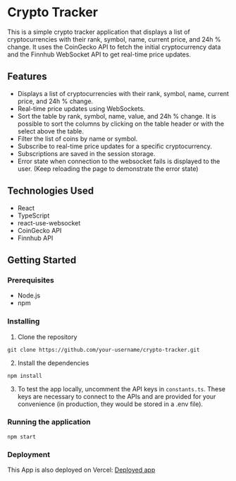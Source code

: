 
# Crypto Tracker

This is a simple crypto tracker application that displays a list of cryptocurrencies with their rank, symbol, name, current price, and 24h % change. It uses the CoinGecko API to fetch the initial cryptocurrency data and the Finnhub WebSocket API to get real-time price updates.

## Features

* Displays a list of cryptocurrencies with their rank, symbol, name, current price, and 24h % change.
* Real-time price updates using WebSockets.
* Sort the table by rank, symbol, name, value, and 24h % change. It is possible to sort the columns by clicking on the table header or with the select above the table.
* Filter the list of coins by name or symbol.
* Subscribe to real-time price updates for a specific cryptocurrency.
* Subscriptions are saved in the session storage.
* Error state when connection to the websocket fails is displayed to the user. (Keep reloading the page to demonstrate the error state)


## Technologies Used

* React
* TypeScript
* react-use-websocket
* CoinGecko API
* Finnhub API

## Getting Started

### Prerequisites

* Node.js
* npm

### Installing

1. Clone the repository
```
git clone https://github.com/your-username/crypto-tracker.git
```
2. Install the dependencies
```
npm install
```
3. To test the app locally, uncomment the API keys in `constants.ts`. These keys are necessary to connect to the APIs and are provided for your convenience (in production, they would be stored in a .env file).

### Running the application

```
npm start
```

### Deployment
This App is also deployed on Vercel:
[Deployed app](https://crypto-tracker-amber-eight.vercel.app/)

